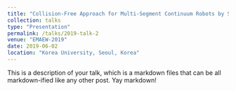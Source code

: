 ```yaml
---
title: "Collision-Free Approach for Multi-Segment Continuum Robots by Self-MotionControl in SE(2)"
collection: talks
type: "Presentation"
permalink: /talks/2019-talk-2
venue: "EMAEW-2019"
date: 2019-06-02
location: "Korea University, Seoul, Korea"
---
```


This is a description of your talk, which is a markdown files that can be all markdown-ified like any other post. Yay markdown!
